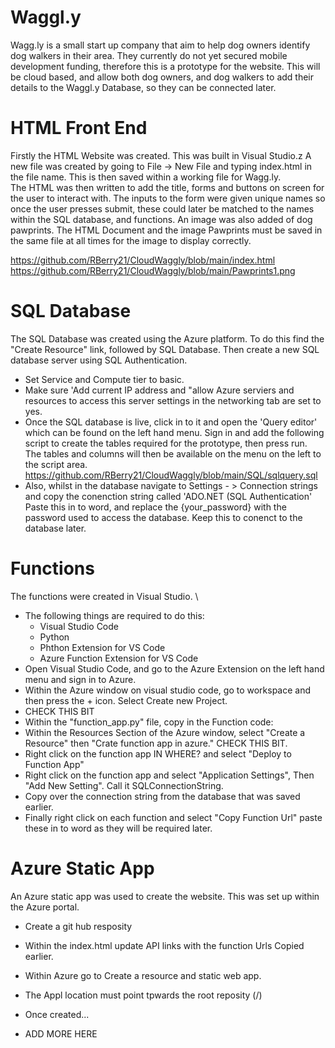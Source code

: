 # Waggl.y
Wagg.ly is a small start up company that aim to help dog owners identify dog walkers in their area. They currently do not yet secured mobile development funding, therefore this is a prototype for the website. This will be cloud based, and allow both dog owners, and dog walkers to add their details to the Waggl.y Database, so they can be connected later. 


# HTML Front End
Firstly the HTML Website was created. This was built in Visual Studio.z
A new file was created by going to File -> New File and typing index.html in the file name. This is then saved within a working file for Wagg.ly.\
The HTML was then written to add the title, forms and buttons on screen for the user to interact with. The inputs to the form were given unique names so once the user presses submit, these could later be matched to the names within the SQL database, and functions.
An image was also added of dog pawprints. The HTML Document and the image Pawprints must be saved in the same file at all times for the image to display correctly. 

https://github.com/RBerry21/CloudWaggly/blob/main/index.html    \
https://github.com/RBerry21/CloudWaggly/blob/main/Pawprints1.png   


# SQL Database
The SQL Database was created using the Azure platform. To do this find the "Create Resource" link, followed by SQL Database. Then create a new SQL database server using SQL Authentication. 
  -  Set Service and Compute tier to  basic.
  -  Make sure 'Add current IP address and "allow Azure serviers and resources to access this server settings in the networking tab are set to yes.
  -  Once the SQL database is live, click in to it and open the 'Query editor' which can be found on the left hand menu. Sign in and add the following script to create the tables required for the prototype, then press run. The tables and columns will then be available on the menu on the left to the script area. \
https://github.com/RBerry21/CloudWaggly/blob/main/SQL/sqlquery.sql 
- Also, whilst in the database navigate to Settings - > Connection strings and copy the conenction string called 'ADO.NET (SQL Authentication' Paste this in to word, and replace the {your_password} with the password used to access the database. Keep this to conenct to the database later. 

# Functions
The functions were created in Visual Studio. \ 
 - The following things are required to do this:
   -  Visual Studio Code
   -  Python
   - Phthon Extension for VS Code
   - Azure Function Extension for VS Code
- Open Visual Studio Code, and go to the Azure Extension on the left hand menu and sign in to Azure.
- Within the Azure window on visual studio code, go to workspace and then press the + icon. Select Create new Project.
- CHECK THIS BIT
- Within the "function_app.py" file, copy in the Function code:
- Within the Resources Section of the Azure window, select "Create a Resource" then "Crate function app in azure." CHECK THIS BIT. 
- Right click on the function app IN WHERE? and select "Deploy to Function App"
- Right click on the function app and select "Application Settings", Then "Add New Setting". Call it SQLConnectionString.
- Copy over the connection string from the database that was saved earlier.
- Finally right click on each function and select "Copy Function Url" paste these in to word as they will be required later. 

# Azure Static App 
An Azure static app was used to create the website. This was set up within the Azure portal. 
 - Create a git hub resposity
 - Within the index.html update API links with the function Urls Copied earlier.
 - Within Azure go to Create a resource and static web app.
 - The Appl location must point tpwards the root reposity (/)
 - Once created...

 - ADD MORE HERE
